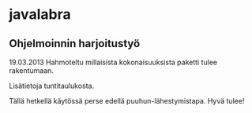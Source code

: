 ﻿javalabra
=========

Ohjelmoinnin harjoitustyö
----
19.03.2013
Hahmoteltu millaisista kokonaisuuksista paketti tulee rakentumaan.

Lisätietoja tuntitaulukosta.

Tällä hetkellä käytössä perse edellä puuhun-lähestymistapa. Hyvä tulee!